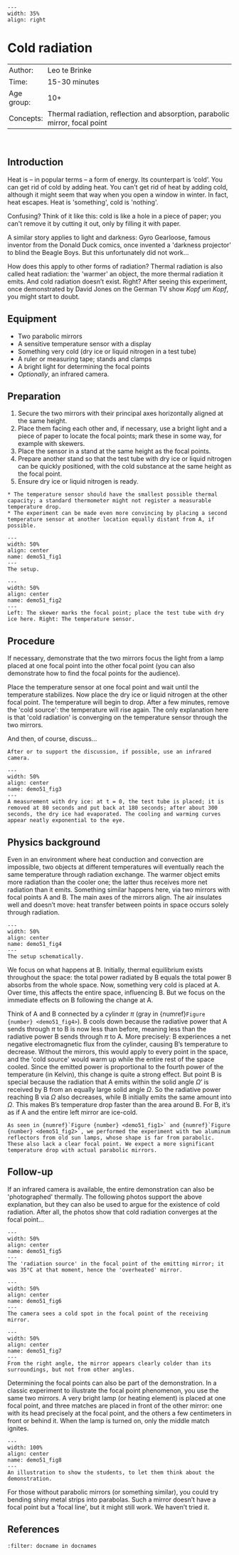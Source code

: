 ```{figure} ../../figures/ready.png
---
width: 35%
align: right
```

# Cold radiation

<table style="width: 100%; border-collapse: collapse; border: none;">
    <tr style="background-color: var(--background-color);">  
        <td style="text-align: left; padding: 3px; border: none; color: var(--text-color)">Author:</td>
        <td style="text-align: left; padding: 3px; border: none; color: var(--text-color)">Leo te Brinke</td>
    </tr>
    <tr style="background-color: var(--background-color);"> 
        <td style="text-align: left; padding: 3px; border: none; color: var(--text-color)">Time:</td>
        <td style="text-align: left; padding: 3px; border: none; color: var(--text-color)">15-30 minutes</td>
    </tr>
    <tr style="background-color: var(--background-color);"> 
        <td style="text-align: left; padding: 3px; border: none; color: var(--text-color)">Age group:</td>
        <td style="text-align: left; padding: 3px; border: none; color: var(--text-color)">10+</td>
    </tr>
    <tr style="background-color: var(--background-color);"> 
        <td style="text-align: left; padding: 3px; border: none; color: var(--text-color)">Concepts:</td>
        <td style="text-align: left; padding: 3px; border: none; color: var(--text-color)">Thermal radiation, reflection and absorption, parabolic mirror, focal point</td>
    </tr>
</table><br>

## Introduction
Heat is – in popular terms – a form of energy. Its counterpart is ‘cold’. You can get rid of cold by adding heat. You can't get rid of heat by adding cold, although it might seem that way when you open a window in winter. In fact, heat escapes. Heat is 'something', cold is 'nothing'. 

Confusing? Think of it like this: cold is like a hole in a piece of paper; you can't remove it by cutting it out, only by filling it with paper. 

A similar story applies to light and darkness: Gyro Gearloose, famous inventor from the Donald Duck comics, once invented a 'darkness projector' to blind the Beagle Boys. But this unfortunately did not work...

How does this apply to other forms of radiation? Thermal radiation is also called heat radiation: the 'warmer' an object, the more thermal radiation it emits. And cold radiation doesn’t exist. Right?
After seeing this experiment, once demonstrated by David Jones on the German TV show *Kopf um Kopf*, you might start to doubt.

## Equipment
* Two parabolic mirrors
* A sensitive temperature sensor with a display
* Something very cold (dry ice or liquid nitrogen in a test tube)
* A ruler or measuring tape; stands and clamps
* A bright light for determining the focal points
* *Optionally*, an infrared camera.

## Preparation
1. Secure the two mirrors with their principal axes horizontally aligned at the same height.
2. Place them facing each other and, if necessary, use a bright light and a piece of paper to locate the focal points; mark these in some way, for example with skewers.
3. Place the sensor in a stand at the same height as the focal points.
4. Prepare another stand so that the test tube with dry ice or liquid nitrogen can be quickly positioned, with the cold substance at the same height as the focal point.
5. Ensure dry ice or liquid nitrogen is ready.

```{tip}
* The temperature sensor should have the smallest possible thermal capacity; a standard thermometer might not register a measurable temperature drop.
* The experiment can be made even more convincing by placing a second temperature sensor at another location equally distant from A, if possible.
```

```{figure} B44_LtB03_foto1-site.jpg
---
width: 50%
align: center
name: demo51_fig1
---
The setup.
```

```{figure} B44_LtB03_foto2_and_3_site.jpg
---
width: 50%
align: center
name: demo51_fig2
---
Left: The skewer marks the focal point; place the test tube with dry ice here. Right: The temperature sensor.
```
## Procedure

If necessary, demonstrate that the two mirrors focus the light from a lamp placed at one focal point into the other focal point (you can also demonstrate how to find the focal points for the audience).

Place the temperature sensor at one focal point and wait until the temperature stabilizes. Now place the dry ice or liquid nitrogen at the other focal point. The temperature will begin to drop. After a few minutes, remove the 'cold source': the temperature will rise again. The only explanation here is that 'cold radiation' is converging on the temperature sensor through the two mirrors.

And then, of course, discuss...

```{tip}
After or to support the discussion, if possible, use an infrared camera.
```

```{figure} B44_LtB03_foto4a.jpg
---
width: 50%
align: center
name: demo51_fig3
---
A measurement with dry ice: at t = 0, the test tube is placed; it is removed at 80 seconds and put back at 180 seconds; after about 300 seconds, the dry ice had evaporated. The cooling and warming curves appear neatly exponential to the eye.
```

## Physics background
Even in an environment where heat conduction and convection are impossible, two objects at different temperatures will eventually reach the same temperature through radiation exchange. The warmer object emits more radiation than the cooler one; the latter thus receives more net radiation than it emits.
Something similar happens here, via two mirrors with focal points A and B.
The main axes of the mirrors align. The air insulates well and doesn’t move: heat transfer between points in space occurs solely through radiation.  

```{figure} B43_LtB03_fig1.jpg
---
width: 50%
align: center
name: demo51_fig4
---
The setup schematically.
```

We focus on what happens at B. Initially, thermal equilibrium exists throughout the space: the total power radiated by B equals the total power B absorbs from the whole space. Now, something very cold is placed at A. Over time, this affects the entire space, influencing B. But we focus on the immediate effects on B following the change at A. 

Think of A and B connected by a cylinder $\pi$ (gray in {numref}`Figure {number} <demo51_fig4>`). B cools down because the radiative power that A sends through $\pi$ to B is now less than before, meaning less than the radiative power B sends through $\pi$ to A. More precisely: B experiences a net negative electromagnetic flux from the cylinder, causing B’s temperature to decrease. Without the mirrors, this would apply to every point in the space, and the 'cold source' would warm up while the entire rest of the space cooled. Since the emitted power is proportional to the fourth power of the temperature (in Kelvin), this change is quite a strong effect.
But point B is special because the radiation that A emits within the solid angle $\Omega$’ is received by B from an equally large solid angle $\Omega$. So the radiative power reaching B via $\Omega$ also decreases, while B initially emits the same amount into $\Omega$. This makes B’s temperature drop faster than the area around B. For B, it’s as if A and the entire left mirror are ice-cold.

```{tip}
As seen in {numref}`Figure {number} <demo51_fig1>` and {numref}`Figure {number} <demo51_fig2>`, we performed the experiment with two aluminum reflectors from old sun lamps, whose shape is far from parabolic. These also lack a clear focal point. We expect a more significant temperature drop with actual parabolic mirrors.
```

## Follow-up
If an infrared camera is available, the entire demonstration can also be 'photographed' thermally. The following photos support the above explanation, but they can also be used to argue for the existence of cold radiation. After all, the photos show that cold radiation converges at the focal point...

```{figure} B44_LtB03_foto5.jpg
---
width: 50%
align: center
name: demo51_fig5
---
The 'radiation source' in the focal point of the emitting mirror; it was 35°C at that moment, hence the 'overheated' mirror.
```

```{figure} B44_LtB03_foto6.jpg
---
width: 50%
align: center
name: demo51_fig6
---
The camera sees a cold spot in the focal point of the receiving mirror.
```

```{figure} B44_LtB03_foto7.jpg
---
width: 50%
align: center
name: demo51_fig7
---
From the right angle, the mirror appears clearly colder than its surroundings, but not from other angles.
```

Determining the focal points can also be part of the demonstration.
In a classic experiment to illustrate the focal point phenomenon, you use the same two mirrors. A very bright lamp (or heating element) is placed at one focal point, and three matches are placed in front of the other mirror: one with its head precisely at the focal point, and the others a few centimeters in front or behind it. When the lamp is turned on, only the middle match ignites.

```{figure} B43_LtB03_conceptcartoon.jpg
---
width: 100%
align: center
name: demo51_fig8
---
An illustration to show the students, to let them think about the demonstration. 
```

For those without parabolic mirrors (or something similar), you could try bending shiny metal strips into parabolas. Such a mirror doesn’t have a focal point but a 'focal line', but it might still work. We haven’t tried it.


## References
```{bibliography}
:filter: docname in docnames
```